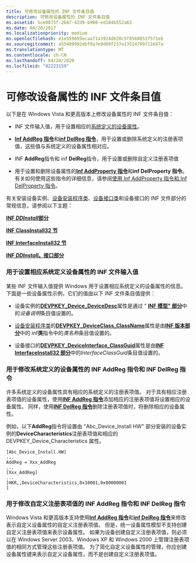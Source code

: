 ```yaml
---
title: 可修改设备属性的 INF 文件条目值
description: 可修改设备属性的 INF 文件条目值
ms.assetid: 5ce0875f-2687-42d9-b980-ed184b552a62
ms.date: 04/20/2017
ms.localizationpriority: medium
ms.openlocfilehash: e1e559695ecaa71a3924d620c5f05600527571eb
ms.sourcegitcommit: a55489992dbf0a7e9d09f237e13514799711647a
ms.translationtype: MT
ms.contentlocale: zh-CN
ms.lasthandoff: 04/28/2020
ms.locfileid: "82223159"
---
```

# <a name="inf-file-entry-values-that-modify-device-properties"></a>可修改设备属性的 INF 文件条目值


以下是在 Windows Vista 和更高版本上修改设备属性的 INF 文件条目值：

-   INF 文件输入值，用于设置相应的[系统定义的设备属性](system-defined-device-properties2.md)。

-   [**Inf AddReg 指令**](inf-addreg-directive.md)和[**inf DelReg 指令**](inf-delreg-directive.md)，用于设置或删除系统定义的注册表项值，这些值与系统定义的设备属性相对应。

-   INF **AddReg**指令和 inf **DelReg**指令，用于设置或删除自定义注册表项值

-   用于设置和删除设备属性的[**Inf AddProperty 指令**](inf-addproperty-directive.md)和**inf DelProperty 指令**。 有关如何使用这些指令的详细信息，请参阅[使用 Inf AddProperty 指令和 Inf DelProperty 指令](using-the-inf-addproperty-directive-and-the-inf-delproperty-directive.md)。

有关安装设备实例、[设备安装程序类](device-setup-classes.md)、[设备接口类](device-interface-classes.md)和设备接口的 INF 文件部分的常规信息，请参阅以下主题：

[**INF *DDInstall*部分**](inf-ddinstall-section.md)

[**INF ClassInstall32 节**](inf-classinstall32-section.md)

[**INF InterfaceInstall32 节**](inf-interfaceinstall32-section.md)

[**INF *DDInstall*。接口部分**](inf-ddinstall-interfaces-section.md)

### <a name="inf-file-entry-values-that-set-corresponding-system-defined-device-properties"></a><a href="" id="inf-file-entry-values-that-set-corresponding-system-defined-device-pro"></a>用于设置相应系统定义设备属性的 INF 文件输入值

某些 INF 文件输入值提供 Windows 用于设置相应系统定义的设备属性的信息。 下面是一些设备属性示例，它们的值由以下 INF 文件条目值提供：

-   设备实例的[**DEVPKEY_Device_DeviceDesc**](https://docs.microsoft.com/windows-hardware/drivers/install/devpkey-device-devicedesc)属性是通过 " [**INF 模型" 部分**](inf-models-section.md)中的*设备说明*条目值设置的。

-   [设备安装程序类](device-setup-classes.md)的[**DEVPKEY_DeviceClass_ClassName**](https://docs.microsoft.com/windows-hardware/drivers/install/devpkey-deviceclass-classname)属性是由[**INF 版本部分**](inf-version-section.md)中的 inf**类**指令中的*类名称*条目值设置的。

-   设备接口的[**DEVPKEY_DeviceInterface_ClassGuid**](https://docs.microsoft.com/windows-hardware/drivers/install/devpkey-deviceinterface-classguid)属性是由[**INF InterfaceInstall32 部分**](inf-interfaceinstall32-section.md)中的*InterfaceClassGuid*条目值设置的。

### <a name="inf-addreg-directives-and-inf-delreg-directives-that-modify-system-defined-device-properties"></a><a href="" id="inf-addreg-directives-and-inf-delreg-directives-that-modify-system-def"></a>用于修改系统定义的设备属性的 INF AddReg 指令和 INF DelReg 指令

许多系统定义的设备属性具有相应的系统定义的注册表项值。 对于具有相应注册表项值的设备属性，使用[**INF AddReg 指令**](inf-addreg-directive.md)添加相应的注册表项值将设置相应的设备属性。 同样，使用[**INF DelReg 指令**](inf-delreg-directive.md)删除注册表项值时，将删除相应的设备属性。

例如，以下**AddReg**指令将设置由 "Abc_Device_Install HW" 部分安装的设备实例的**DeviceCharacteristics**注册表项值和相应的 DEVPKEY_Device_Characteristics 属性。

```inf
[Abc_Device_Install.HW]
...
AddReg = Xxx_AddReg
...
[Xxx_AddReg]
...
[HKR,,DeviceCharacteristics,0x10001,0x00000001
] 
```

### <a name="inf-addreg-directives-and-inf-delreg-directives-that-modify-custom-registry-entry-values"></a><a href="" id="inf-addreg-directives-and-inf-delreg-directives-that-modify-custom-reg"></a>用于修改自定义注册表项值的 INF AddReg 指令和 INF DelReg 指令

Windows Vista 和更高版本支持使用[**Inf AddReg 指令**](inf-addreg-directive.md)和[**inf DelReg 指令**](inf-delreg-directive.md)来修改表示自定义设备属性的自定义注册表项值。 但是，统一设备属性模型不支持创建自定义注册表项值来表示设备属性。 如果为设备创建自定义注册表项值，则必须以在 Windows Server 2003、Windows XP 和 Windows 2000 上管理注册表项值的相同方式管理这些注册表项值。 为了简化自定义设备属性的管理，你应创建设备属性键来表示自定义设备属性，而不是创建自定义注册表项值。









